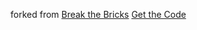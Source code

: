 forked from [Break the Bricks](http://docs.monaca.mobi/3.5/en/sampleapp/samples/break_the_bricks/)
[Get the Code](https://github.com/monaca/project-templates/tree/dev/5-monacanoid/www)
